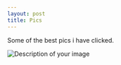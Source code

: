 ```yaml
---
layout: post
title: Pics
---
```


Some of the best pics i have clicked.

![Description of your image](/images/PXL_20250418_084502560.MP.jpg)
